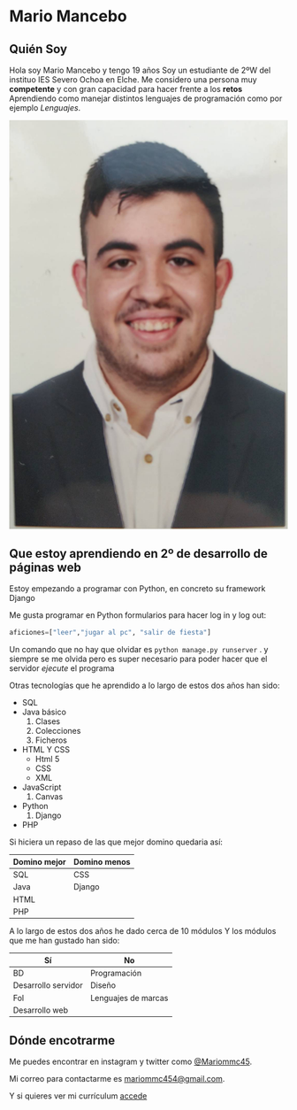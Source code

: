 # Mario Mancebo

## Quién Soy
Hola soy Mario Mancebo y tengo 19 años
Soy un estudiante de 2ºW del instituo IES Severo Ochoa en Elche.
Me considero una persona muy **competente** y con gran capacidad para hacer frente a los **retos**
Aprendiendo como manejar distintos lenguajes de programación como por ejemplo *Lenguajes*. 

![Foto mia](im.jpeg)

## Que estoy aprendiendo en 2º de desarrollo de páginas web
Estoy empezando a programar con Python, en concreto su framework Django

Me gusta programar en Python formularios para hacer log in y log out:
```python
aficiones=["leer","jugar al pc", "salir de fiesta"]
```
Un comando que no hay que olvidar es `python manage.py runserver`
. y siempre se me olvida pero es super necesario para poder hacer que el servidor *ejecute* el programa

Otras tecnologías que he aprendido a lo largo de estos dos años han sido:
* SQL
* Java básico
    1. Clases
    2. Colecciones
    3. Ficheros
* HTML Y CSS
    * Html 5 
    * CSS
    * XML
* JavaScript
    1. Canvas
* Python
    1. Django
* PHP

Si hiciera un repaso de las que mejor domino quedaria así:

| Domino mejor | Domino menos
| ---   | ---
| SQL   |   CSS
| Java  |   Django
| HTML
| PHP


A lo largo de estos dos años he dado cerca de 10 módulos
Y los módulos que me han gustado han sido:

| Sí | No 
| --- | ---
| BD  | Programación
| Desarrollo servidor | Diseño
| Fol | Lenguajes de marcas
| Desarrollo web 

## Dónde encotrarme
Me puedes encontrar en instagram y twitter como  [@Mariommc45](https://www.twitter.com/Mariommc45).

Mi correo para contactarme es [mariommc454@gmail.com](mailto:mariomcc454@gmail.com).

Y si quieres ver mi currículum [accede](https://mario-mc.github.io/mario-mancebo-curriculum.pdf)
